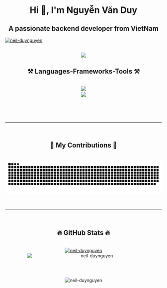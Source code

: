 <h1 align="center">Hi 👋, I'm Nguyễn Văn Duy</h1>
<h2 align="center">A passionate backend developer from VietNam</h2>

<p align="left"> <a href="https://github.com/ryo-ma/github-profile-trophy"><img src="https://github-profile-trophy.vercel.app/?username=neil-duynguyen" alt="neil-duynguyen" /></a> </p>

<br>
<div align="center"> 
  <a href="mailto:neil.duynguyen@gmail.com">
    <img src="https://img.shields.io/badge/Gmail-333333?style=for-the-badge&logo=gmail&logoColor=red" />
  </a>
</div>

<h2 align="center">⚒️ Languages-Frameworks-Tools ⚒️</h2>
<br/>
<div align="center">
    <img src="https://skillicons.dev/icons?i=github,gitlab,firebase,html,css,visualstudio,vscode,figma,git" /><br>
    <img src="https://skillicons.dev/icons?i=cs,dotnet,spring,docker,postman,java,unity,androidstudio,azure,mysql" /><br>
<!--     <img src="https://skillicons.dev/icons?i=jenkins,bootstrap,mui,mysql,html,css,sass,tailwind,vscode,figma,xd,ps,git" /> -->
</div>

<br/><br/><br/>
<hr/>
<br>
<div align="center">
  <h2>🐍 My Contributions 🐍</h2>
  <br>
  <img alt="snake eating my contributions" src="https://raw.githubusercontent.com/salesp07/salesp07/output/github-contribution-grid-snake.svg" />
  <br/><br/><br/>
</div>

<hr/>
<br>
<h2 align="center">🔥 GitHub Stats 🔥</h2>
<!-- https://github.com/anuraghazra/github-readme-stats -->
<br>
<div align=center>
  <a href="#" title="thanhtin4401">
    <img width="315" align="center" src="https://github-readme-stats.vercel.app/api/top-langs/?username=neil-duynguyen&show_icons=true&locale=en&layout=compact" alt="neil-duynguyen" />
  </a>
  <a href="#" title="thanhtin4401">
    <img align="right" width="434" src="https://github-readme-stats.vercel.app/api?username=neil-duynguyen&show_icons=true&locale=en" alt="neil-duynguyen" />
  </a>
</div>

<br/><br/><br/>
<div align="center">
<p><img src="https://github-readme-streak-stats.herokuapp.com/?user=neil-duynguyen&" alt="neil-duynguyen" /></p>
</div>
